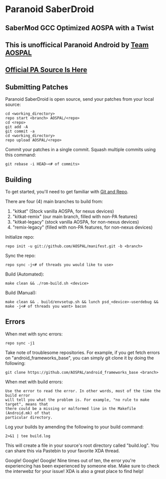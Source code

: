 Paranoid SaberDroid
===================
SaberMod GCC Optimized AOSPA with a Twist
-----------------------------------------

This is unofficical Paranoid Android by [Team AOSPAL](http://google.com/+AospalOrg)
-----------------------------------------------------------------------------------


[Official PA Source Is Here](https://github.com/AOSPA)
------------------------------------------------------

Submitting Patches
------------------

Paranoid SaberDroid is open source, send your patches from your local source:

    cd <working_directory>
    repo start <branch> AOSPAL/<repo>
    cd <repo>
    git add -A
    git commit -a
    cd <working_directory>
    repo upload AOSPAL/<repo>

Commit your patches in a single commit. Squash multiple commits using this command:

    git rebase -i HEAD~<# of commits>

Building
--------

To get started, you'll need to get
familiar with [Git and Repo](http://source.android.com/download/using-repo).

There are four (4) main branches to build from:

1) "kitkat" (Stock vanilla AOSPA, for nexus devices)
2) "kitkat-remix" (our main branch, filled with non-PA features) 
3) "kitkat-legacy" (stock vanilla AOSPA, for non-nexus devices)
4) "remix-legacy" (filled with non-PA features, for non-nexus devices)


Initialize repo:

    repo init -u git://github.com/AOSPAL/manifest.git -b <branch>
    
Sync the repo:

    repo sync -j<# of threads you would like to use>
    
Build (Automated):

    make clean && ./rom-build.sh <device>
    
Build (Manual):

    make clean && . build/envsetup.sh && lunch psd_<device>-userdebug && make -j<# of threads you want> bacon
    

Errors
------

When met with sync errors:

    repo sync -j1
    
Take note of troublesome repositories. For example, if you get fetch errors on "android_frameworks_base", you can simply git clone it by doing the following:

    git clone https://github.com/AOSPAL/android_frameworks_base <branch>
    
When met with build errors:

    Use the error to read the error. In other words, most of the time the build error
    will tell you what the problem is. For example, "no rule to make target", means that
    there could be a missing or malformed line in the Makefile (Android.mk) of that
    particular directory.
    
Log your builds by amending the following to your build command:

    2>&1 | tee build.log
    
This will create a file in your source's root directory called "build.log". You can share this via Pastebin
to your favorite XDA thread.

Google! Google! Google! Nine times out of ten, the error you're experiencing has been experienced by someone
else. Make sure to check the interwebz for your issue! XDA is also a great place to find help!
